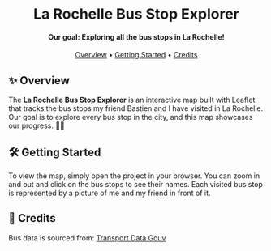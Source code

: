 <h1 align="center">
    La Rochelle Bus Stop Explorer
</h1>

<h4 align="center">Our goal: Exploring all the bus stops in La Rochelle!</h4>

<p align="center">
  <a href="#✨-overview">Overview</a> •
  <a href="#🛠️-getting-started">Getting Started</a> •
  <a href="#🤠-credits">Credits</a>
</p>

## ✨ Overview

The **La Rochelle Bus Stop Explorer** is an interactive map built with Leaflet that tracks the bus stops my friend Bastien and I have visited in La Rochelle. Our goal is to explore every bus stop in the city, and this map showcases our progress. 🚌✨

## 🛠️ Getting Started

To view the map, simply open the project in your browser. You can zoom in and out and click on the bus stops to see their names. Each visited bus stop is represented by a picture of me and my friend in front of it.

## 🤠 Credits

Bus data is sourced from:
[Transport Data Gouv](https://transport.data.gouv.fr/datasets/arrets-horaires-et-parcours-theoriques-des-reseaux-naq-lro-nva-m-1)
